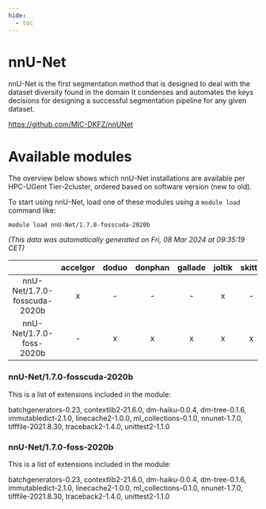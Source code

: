 ```yaml
---
hide:
  - toc
---
```


nnU-Net
=======


nnU-Net is the first segmentation method that is designed to deal with the dataset diversity found in the domain It condenses and automates the keys decisions for designing a successful segmentation pipeline for any given dataset.

https://github.com/MIC-DKFZ/nnUNet
# Available modules


The overview below shows which nnU-Net installations are available per HPC-UGent Tier-2cluster, ordered based on software version (new to old).

To start using nnU-Net, load one of these modules using a `module load` command like:

```shell
module load nnU-Net/1.7.0-fosscuda-2020b
```

*(This data was automatically generated on Fri, 08 Mar 2024 at 09:35:19 CET)*  

| |accelgor|doduo|donphan|gallade|joltik|skitty|
| :---: | :---: | :---: | :---: | :---: | :---: | :---: |
|nnU-Net/1.7.0-fosscuda-2020b|x|-|-|-|x|-|
|nnU-Net/1.7.0-foss-2020b|-|x|x|x|x|x|


### nnU-Net/1.7.0-fosscuda-2020b

This is a list of extensions included in the module:

batchgenerators-0.23, contextlib2-21.6.0, dm-haiku-0.0.4, dm-tree-0.1.6, immutabledict-2.1.0, linecache2-1.0.0, ml_collections-0.1.0, nnunet-1.7.0, tifffile-2021.8.30, traceback2-1.4.0, unittest2-1.1.0

### nnU-Net/1.7.0-foss-2020b

This is a list of extensions included in the module:

batchgenerators-0.23, contextlib2-21.6.0, dm-haiku-0.0.4, dm-tree-0.1.6, immutabledict-2.1.0, linecache2-1.0.0, ml_collections-0.1.0, nnunet-1.7.0, tifffile-2021.8.30, traceback2-1.4.0, unittest2-1.1.0